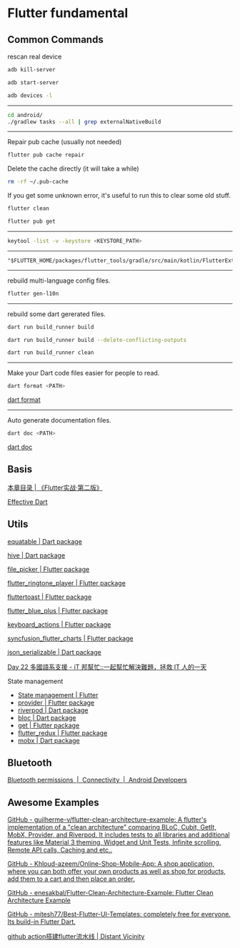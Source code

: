 # Flutter fundamental

## Common Commands

rescan real device

```bash
adb kill-server
```

```bash
adb start-server
```

```bash
adb devices -l
```

---

```bash
cd android/
./gradlew tasks --all | grep externalNativeBuild
```

---

Repair pub cache (usually not needed)
```bash
flutter pub cache repair
```

Delete the cache directly (it will take a while)
```bash
rm -rf ~/.pub-cache
```

If you get some unknown error, it's useful to run this to clear some old stuff.
```bash
flutter clean
```

```bash
flutter pub get
```

---


```bash
keytool -list -v -keystore <KEYSTORE_PATH>
```

---

```
"$FLUTTER_HOME/packages/flutter_tools/gradle/src/main/kotlin/FlutterExtension.kt"
```

---

rebuild multi-language config files.
```bash
flutter gen-l10n
```

---

rebuild some dart gererated files.
```bash
dart run build_runner build
```

```bash
dart run build_runner build --delete-conflicting-outputs
```

```bash
dart run build_runner clean
```

---

Make your Dart code files easier for people to read.
```bash
dart format <PATH>
```
[dart format](https://dart.dev/tools/dart-format)

---

Auto generate documentation files.
```bash
dart doc <PATH>
```
[dart doc](https://dart.dev/tools/dart-doc)

## Basis

[本章目录 | 《Flutter实战·第二版》](https://book.flutterchina.club/chapter1/)

[Effective Dart](https://dart.dev/effective-dart)

## Utils

[equatable | Dart package](https://pub.dev/packages/equatable)

[hive | Dart package](https://pub.dev/packages/hive)

[file\_picker | Flutter package](https://pub.dev/packages/file_picker)

[flutter\_ringtone\_player | Flutter package](https://pub.dev/packages/flutter_ringtone_player)

[fluttertoast | Flutter package](https://pub.dev/packages/fluttertoast)

[flutter\_blue\_plus | Flutter package](https://pub.dev/packages/flutter_blue_plus)

[keyboard\_actions | Flutter package](https://pub.dev/packages/keyboard_actions)

[syncfusion\_flutter\_charts | Flutter package](https://pub.dev/packages/syncfusion_flutter_charts)

[json\_serializable | Dart package](https://pub.dev/packages/json_serializable)

[Day 22 多國語系支援 - iT 邦幫忙::一起幫忙解決難題，拯救 IT 人的一天](https://ithelp.ithome.com.tw/articles/10345741)

State management
- [State management | Flutter](https://docs.flutter.dev/get-started/fundamentals/state-management)
- [provider | Flutter package](https://pub.dev/packages/provider)
- [riverpod | Dart package](https://pub.dev/packages/riverpod)
- [bloc | Dart package](https://pub.dev/packages/bloc)
- [get | Flutter package](https://pub.dev/packages/get)
- [flutter\_redux | Flutter package](https://pub.dev/packages/flutter_redux)
- [mobx | Dart package](https://pub.dev/packages/mobx)

## Bluetooth

[Bluetooth permissions  |  Connectivity  |  Android Developers](https://developer.android.com/develop/connectivity/bluetooth/bt-permissions)

## Awesome Examples

[GitHub - guilherme-v/flutter-clean-architecture-example: A flutter's implementation of a "clean architecture" comparing BLoC, Cubit, GetIt, MobX, Provider, and Riverpod. It includes tests to all libraries and additional features like Material 3 theming, Widget and Unit Tests, Infinite scrolling, Remote API calls, Caching and etc..](https://github.com/guilherme-v/flutter-clean-architecture-example)

[GitHub - Khloud-azeem/Online-Shop-Mobile-App: A shop application, where you can both offer your own products as well as shop for products, add them to a cart and then place an order.](https://github.com/Khloud-azeem/Online-Shop-Mobile-App)

[GitHub - enesakbal/Flutter-Clean-Architecture-Example: Flutter Clean Architecture Example](https://github.com/enesakbal/Flutter-Clean-Architecture-Example)

[GitHub - mitesh77/Best-Flutter-UI-Templates: completely free for everyone. Its build-in Flutter Dart.](https://github.com/mitesh77/Best-Flutter-UI-Templates)

[github action搭建flutter流水线 | Distant Vicinity](https://kzs.moe/blog/015-flutter-github-workflow)
